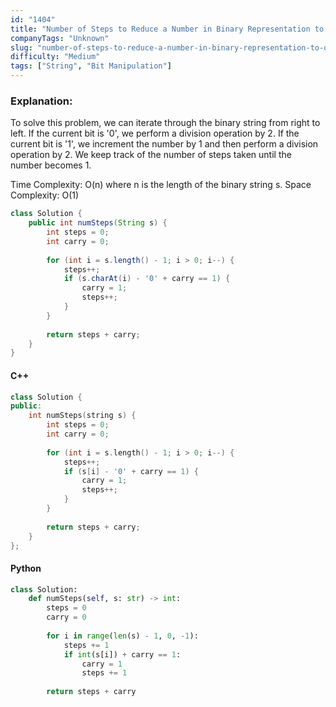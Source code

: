 ```yaml
---
id: "1404"
title: "Number of Steps to Reduce a Number in Binary Representation to One"
companyTags: "Unknown"
slug: "number-of-steps-to-reduce-a-number-in-binary-representation-to-one"
difficulty: "Medium"
tags: ["String", "Bit Manipulation"]
---
```


### Explanation:
To solve this problem, we can iterate through the binary string from right to left. If the current bit is '0', we perform a division operation by 2. If the current bit is '1', we increment the number by 1 and then perform a division operation by 2. We keep track of the number of steps taken until the number becomes 1.

Time Complexity: O(n) where n is the length of the binary string s.
Space Complexity: O(1)

```java
class Solution {
    public int numSteps(String s) {
        int steps = 0;
        int carry = 0;
        
        for (int i = s.length() - 1; i > 0; i--) {
            steps++;
            if (s.charAt(i) - '0' + carry == 1) {
                carry = 1;
                steps++;
            }
        }
        
        return steps + carry;
    }
}
```

#### C++
```cpp
class Solution {
public:
    int numSteps(string s) {
        int steps = 0;
        int carry = 0;
        
        for (int i = s.length() - 1; i > 0; i--) {
            steps++;
            if (s[i] - '0' + carry == 1) {
                carry = 1;
                steps++;
            }
        }
        
        return steps + carry;
    }
};
```

#### Python
```python
class Solution:
    def numSteps(self, s: str) -> int:
        steps = 0
        carry = 0
        
        for i in range(len(s) - 1, 0, -1):
            steps += 1
            if int(s[i]) + carry == 1:
                carry = 1
                steps += 1
        
        return steps + carry
```
